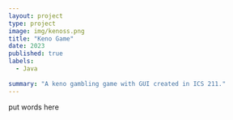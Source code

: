 ```yaml
---
layout: project
type: project
image: img/kenoss.png
title: "Keno Game"
date: 2023
published: true
labels:
  - Java
    
summary: "A keno gambling game with GUI created in ICS 211."
---
```


put words here
